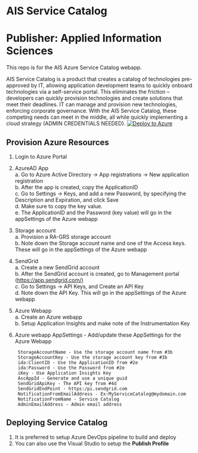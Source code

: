 # AIS Service Catalog
Publisher: Applied Information Sciences
=========
This repo is for the AIS Azure Service Catalog webapp.

AIS Service Catalog is a product that creates a catalog of technologies pre-approved by IT, allowing application development teams to quickly onboard technologies via a self-service portal. This eliminates the friction – developers can quickly provision technologies and create solutions that meet their deadlines. IT can manage and provision new technologies, enforcing corporate governance. With the AIS Service Catalog, these competing needs can meet in the middle, all while quickly implementing a cloud strategy (ADMIN CREDENTIALS NEEDED).
[![Deploy to Azure](https://azuredeploy.net/deploybutton.svg)](https://azuredeploy.net/)

## Provision Azure Resources

1. Login to Azure Portal
2. AzureAD App   
    a. Go to Azure Active Directory -> App registrations -> New application registration   
    b. After the app is created, copy the ApplicationID   
    c. Go to Settings -> Keys, and add a new Password, by specifying the Description and Expiration, and click Save   
    d. Make sure to copy the key value.   
    e. The ApplicationID and the Password (key value) will go in the appSettings of the Azure webapp   
3. Storage account   
    a. Provision a RA-GRS storage account   
    b. Note down the Storage account name and one of the Access keys. These will go in the appSettings of the Azure webapp   
4. SendGrid   
    a. Create a new SendGrid account   
    b. After the SendGrid account is created, go to Management portal (<https://app.sendgrid.com/)>   
    c. Go to Settings -> API Keys, and Create an API Key   
    d. Note down the API Key. This will go in the appSettings of the Azure webapp   
5. Azure Webapp   
    a. Create an Azure webapp   
    b. Setup Application Insights and make note of the Instrumentation Key   
6. Azure webapp AppSettings - Add/update these AppSettings for the Azure Webapp

        StorageAccountName - Use the storage account name from #3b
        StorageAccountKey - Use the storage account key from #3b
        ida:ClientID - Use the ApplicationID from #2e
        ida:Password - Use the Password from #2e
        iKey - Use Application Insights Key
        AscAppId - Generate and use a unique guid
        SendGridApiKey - The API key from #4d
        SendGridEndPoint - https:/pi.sendgrid.com
        NotificationFromEmailAddress - Ex:MyServiceCatalog@mydomain.com
        NotificationFromName - Service Catalog 
        AdminEmailAddress - Admin email address

## Deploying Service Catalog

1. It is preferred to setup Azure DevOps pipeline to build and deploy
2. You can also use the Visual Studio to setup the **Publish Profile**  
